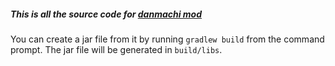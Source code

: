 ##### This is all the source code for [danmachi mod](https://www.curseforge.com/minecraft/mc-mods/danmachi-mod)
You can create a jar file from it by running `gradlew build` from the command prompt. The jar file will be generated in `build/libs`.
